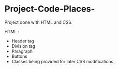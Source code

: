 # Project-Code-Places-

Project done with HTML and CSS.

HTML :

- Header tag
- Division tag
- Paragraph
- Buttons
- Classes being provided for later CSS modifications



